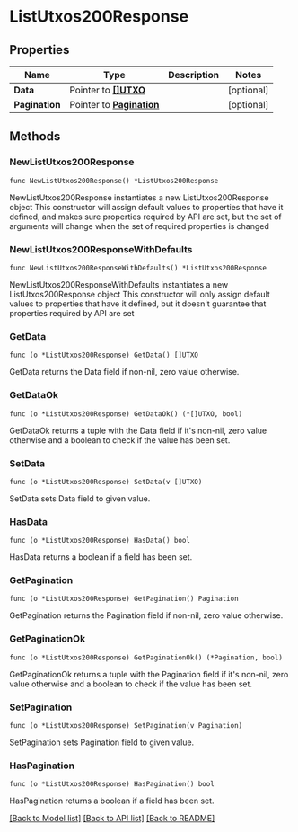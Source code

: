 # ListUtxos200Response

## Properties

Name | Type | Description | Notes
------------ | ------------- | ------------- | -------------
**Data** | Pointer to [**[]UTXO**](UTXO.md) |  | [optional] 
**Pagination** | Pointer to [**Pagination**](Pagination.md) |  | [optional] 

## Methods

### NewListUtxos200Response

`func NewListUtxos200Response() *ListUtxos200Response`

NewListUtxos200Response instantiates a new ListUtxos200Response object
This constructor will assign default values to properties that have it defined,
and makes sure properties required by API are set, but the set of arguments
will change when the set of required properties is changed

### NewListUtxos200ResponseWithDefaults

`func NewListUtxos200ResponseWithDefaults() *ListUtxos200Response`

NewListUtxos200ResponseWithDefaults instantiates a new ListUtxos200Response object
This constructor will only assign default values to properties that have it defined,
but it doesn't guarantee that properties required by API are set

### GetData

`func (o *ListUtxos200Response) GetData() []UTXO`

GetData returns the Data field if non-nil, zero value otherwise.

### GetDataOk

`func (o *ListUtxos200Response) GetDataOk() (*[]UTXO, bool)`

GetDataOk returns a tuple with the Data field if it's non-nil, zero value otherwise
and a boolean to check if the value has been set.

### SetData

`func (o *ListUtxos200Response) SetData(v []UTXO)`

SetData sets Data field to given value.

### HasData

`func (o *ListUtxos200Response) HasData() bool`

HasData returns a boolean if a field has been set.

### GetPagination

`func (o *ListUtxos200Response) GetPagination() Pagination`

GetPagination returns the Pagination field if non-nil, zero value otherwise.

### GetPaginationOk

`func (o *ListUtxos200Response) GetPaginationOk() (*Pagination, bool)`

GetPaginationOk returns a tuple with the Pagination field if it's non-nil, zero value otherwise
and a boolean to check if the value has been set.

### SetPagination

`func (o *ListUtxos200Response) SetPagination(v Pagination)`

SetPagination sets Pagination field to given value.

### HasPagination

`func (o *ListUtxos200Response) HasPagination() bool`

HasPagination returns a boolean if a field has been set.


[[Back to Model list]](../README.md#documentation-for-models) [[Back to API list]](../README.md#documentation-for-api-endpoints) [[Back to README]](../README.md)


